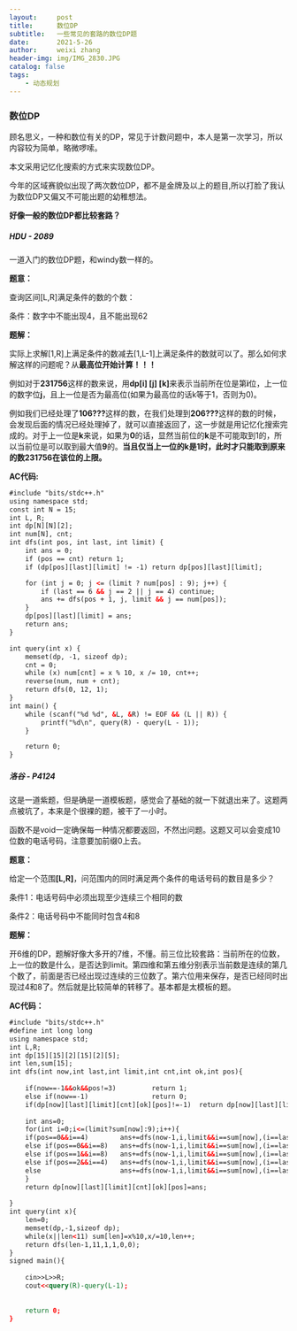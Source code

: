 ```yaml
---
layout:     post
title:      数位DP
subtitle:   一些常见的套路的数位DP题
date:       2021-5-26
author:     weixi zhang
header-img: img/IMG_2830.JPG
catalog: false
tags:
    - 动态规划
---
```


### 数位DP 

顾名思义，一种和数位有关的DP，常见于计数问题中，本人是第一次学习，所以内容较为简单，略微啰嗦。

本文采用记忆化搜索的方式来实现数位DP。

今年的区域赛貌似出现了两次数位DP，都不是金牌及以上的题目,所以打脸了我认为数位DP又偏又不可能出题的幼稚想法。

<b>好像一般的数位DP都比较套路？</b>

<h5>HDU - 2089</h5>

一道入门的数位DP题，和windy数一样的。

<b>题意：</b>

查询区间[L,R]满足条件的数的个数：

条件：数字中不能出现4，且不能出现62

<b>题解：</b>

实际上求解[1,R]上满足条件的数减去[1,L-1]上满足条件的数就可以了。那么如何求解这样的问题呢？从<b>最高位开始计算！！！</b>

例如对于<b>231756</b>这样的数来说，用<b>dp[i] [j] [k]</b>来表示当前所在位是第<b>i</b>位，上一位的数字位<b>j</b>，且上一位是否为最高位(如果为最高位的话k等于1，否则为0)。

例如我们已经处理了<b>106???</b>这样的数，在我们处理到<b>206???</b>这样的数的时候，会发现后面的情况已经处理掉了，就可以直接返回了，这一步就是用记忆化搜索完成的。对于上一位是<b>k</b>来说，如果为<b>0</b>的话，显然当前位的<b>k</b>是不可能取到1的，所以当前位是可以取到最大值<b>9</b>的。<b>当且仅当上一位的k是1时，此时才只能取到原来的数231756在该位的上限。</b>

<b>AC代码:</b>

```HTML
#include "bits/stdc++.h"
using namespace std;
const int N = 15;
int L, R;
int dp[N][N][2];
int num[N], cnt;
int dfs(int pos, int last, int limit) {
    int ans = 0;
    if (pos == cnt) return 1;
    if (dp[pos][last][limit] != -1) return dp[pos][last][limit];

    for (int j = 0; j <= (limit ? num[pos] : 9); j++) {
        if (last == 6 && j == 2 || j == 4) continue;
        ans += dfs(pos + 1, j, limit && j == num[pos]);
    }
    dp[pos][last][limit] = ans;
    return ans;
}

int query(int x) {
    memset(dp, -1, sizeof dp);
    cnt = 0;
    while (x) num[cnt] = x % 10, x /= 10, cnt++;
    reverse(num, num + cnt);
    return dfs(0, 12, 1);
}
int main() {
    while (scanf("%d %d", &L, &R) != EOF && (L || R)) {
        printf("%d\n", query(R) - query(L - 1));
    }

    return 0;
}
```

<h5>洛谷 - P4124</h5> 

这是一道紫题，但是确是一道模板题，感觉会了基础的就一下就退出来了。这题两点被坑了，本来是个很裸的题，被干了一小时。

函数不是void一定确保每一种情况都要返回，不然出问题。这题又可以会变成10位数的电话号码，注意要加前缀0上去。

<b>题意：</b>

给定一个范围<b>[L,R]</b>，问范围内的同时满足两个条件的电话号码的数目是多少？

条件1：电话号码中必须出现至少连续三个相同的数

条件2：电话号码中不能同时包含4和8

<b>题解：</b>

开6维的DP，题解好像大多开的7维，不懂。前三位比较套路：当前所在的位数，上一位的数是什么，是否达到limit。第四维和第五维分别表示当前数是连续的第几个数了，前面是否已经出现过连续的三位数了。第六位用来保存，是否已经同时出现过4和8了。然后就是比较简单的转移了。基本都是太模板的题。

<b>AC代码：</b>

```HTML
#include "bits/stdc++.h"
#define int long long
using namespace std;
int L,R;
int dp[15][15][2][15][2][5];
int len,sum[15];
int dfs(int now,int last,int limit,int cnt,int ok,int pos){
	
	if(now==-1&&ok&&pos!=3)			return 1;
	else if(now==-1)				return 0;
	if(dp[now][last][limit][cnt][ok][pos]!=-1)	return dp[now][last][limit][cnt][ok][pos];
	
	int ans=0;
	for(int i=0;i<=(limit?sum[now]:9);i++){
	if(pos==0&&i==4)		ans+=dfs(now-1,i,limit&&i==sum[now],(i==last?cnt+1:1),ok||(cnt==2&&last==i),1);
	else if(pos==0&&i==8)	ans+=dfs(now-1,i,limit&&i==sum[now],(i==last?cnt+1:1),ok||(cnt==2&&last==i),2);
	else if(pos==1&&i==8)	ans+=dfs(now-1,i,limit&&i==sum[now],(i==last?cnt+1:1),ok||(cnt==2&&last==i),3);
	else if(pos==2&&i==4)	ans+=dfs(now-1,i,limit&&i==sum[now],(i==last?cnt+1:1),ok||(cnt==2&&last==i),3);	
	else					ans+=dfs(now-1,i,limit&&i==sum[now],(i==last?cnt+1:1),ok|(cnt==2&&last==i),pos);
	}
	return dp[now][last][limit][cnt][ok][pos]=ans;	
	
}
int query(int x){
	len=0;
	memset(dp,-1,sizeof dp);
	while(x||len<11) sum[len]=x%10,x/=10,len++;
	return dfs(len-1,11,1,1,0,0);
}
signed main(){
	
	cin>>L>>R;
	cout<<query(R)-query(L-1);
	
	
	return 0;
} 
```

